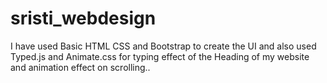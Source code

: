 # sristi_webdesign

I have used Basic HTML CSS and Bootstrap to create the UI and also used Typed.js and Animate.css for typing effect of the Heading of my website and animation effect on scrolling..
